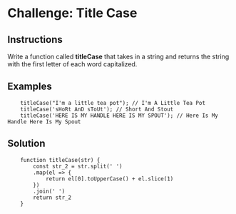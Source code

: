 # Challenge: Title Case

## Instructions  
Write a function called __titleCase__ that takes in a string and returns the string with the first letter of each word capitalized.


## Examples
```
    titleCase("I'm a little tea pot"); // I'm A Little Tea Pot
    titleCase('sHoRt AnD sToUt'); // Short And Stout
    titleCase('HERE IS MY HANDLE HERE IS MY SPOUT'); // Here Is My Handle Here Is My Spout

```
## Solution  
```
    function titleCase(str) {
        const str_2 = str.split(' ')
        .map(el => {
            return el[0].toUpperCase() + el.slice(1)
        })
        .join(' ')
        return str_2
    }
```